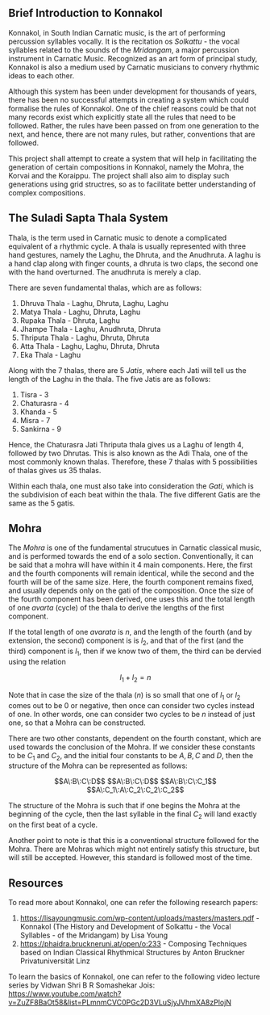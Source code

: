 ## Brief Introduction to Konnakol

Konnakol, in South Indian Carnatic music, is the art of performing percussion syllables vocally. It is the recitation os _Solkattu_ - the vocal syllables related to the sounds of the _Mridangam_, a major percussion instrument in Carnatic Music. Recognized as an art form of principal study, Konnakol is also a medium used by Carnatic musicians to convery rhythmic ideas to each other.

Although this system has been under development for thousands of years, there has been no successful attempts in creating a system which could formalise the rules of Konnakol. One of the chief reasons could be that not many records exist which explicitly state all the rules that need to be followed. Rather, the rules have been passed on from one generation to the next, and hence, there are not many rules, but rather, conventions that are followed.

This project shall attempt to create a system that will help in facilitating the generation of certain compositions in Konnakol, namely the Mohra, the Korvai and the Koraippu. The project shall also aim to display such generations using grid structres, so as to facilitate better understanding of complex compositions.  

## The Suladi Sapta Thala System

Thala, is the term used in Carnatic music to denote a complicated equivalent of a rhythmic cycle. A thala is usually represented with three hand gestures, namely the Laghu, the Dhruta, and the Anudhruta. A laghu is a hand clap along with finger counts, a dhruta is two claps, the second one with the hand overturned. The anudhruta is merely a clap. 

There are seven fundamental thalas, which are as follows:
1. Dhruva Thala - Laghu, Dhruta, Laghu, Laghu
2. Matya Thala - Laghu, Dhruta, Laghu
3. Rupaka Thala - Dhruta, Laghu
4. Jhampe Thala - Laghu, Anudhruta, Dhruta
5. Thriputa Thala - Laghu, Dhruta, Dhruta
6. Atta Thala - Laghu, Laghu, Dhruta, Dhruta
7. Eka Thala - Laghu

Along with the 7 thalas, there are 5 _Jatis_, where each Jati will tell us the length of the Laghu in the thala. 
The five Jatis are as follows:
1. Tisra - 3
2. Chaturasra - 4
3. Khanda - 5
4. Misra - 7
5. Sankirna - 9

Hence, the Chaturasra Jati Thriputa thala gives us a Laghu of length 4, followed by two Dhrutas. This is also known as the Adi Thala, one of the most commonly known thalas. Therefore, these 7 thalas with 5 possibilities of thalas gives us 35 thalas. 

Within each thala, one must also take into consideration the _Gati_, which is the subdivision of each beat within the thala. The five different Gatis are the same as the 5 gatis.

## Mohra

The _Mohra_ is one of the fundamental strucutues in Carnatic classical music, and is performed towards the end of a solo section. Conventionally, it can be said that a mohra will have within it 4 main components. Here, the first and the fourth components will remain identical, while the second and the fourth will be of the same size. Here, the fourth component remains fixed, and usually depends only on the gati of the composition. Once the size of the fourth component has been derived, one uses this and the total length of one _avarta_ (cycle) of the thala to derive the lengths of the first component.

If the total length of one _avarata_ is $n$, and the length of the fourth (and by extension, the second) component is is $l_2$, and that of the first (and the third) component is $l_1$, then if we know two of them, the third can be dervied using the relation

$$l_1 + l_2 = n$$

Note that in case the size of the thala ($n$) is so small that one of $l_1$ or $l_2$ comes out to be $0$ or negative, then once can consider two cycles instead of one. In other words, one can consider two cycles to be $n$ instead of just one, so that a Mohra can be constructed.

There are two other constants, dependent on the fourth constant, which are used towards the conclusion of the Mohra. If we consider these constants to be $C_1$ and $C_2$, and the initial four constants to be $A, B, C$ and $D$, then the structure of the Mohra can be represented as follows:

<p align = "center">
$$A\:B\:C\:D$$  
$$A\:B\:C\:D$$  
$$A\:B\:C\:C_1$$  
$$A\:C_1\:A\:C_2\:C_2\:C_2$$  
</p>

The structure of the Mohra is such that if one begins the Mohra at the beginning of the cycle, then the last syllable in the final $C_2$ will land exactly on the first beat of a cycle. 

Another point to note is that this is a conventional structure followed for the Mohra. There are Mohras which might not entirely satisfy this structure, but will still be accepted. However, this standard is followed most of the time.

## Resources

To read more about Konnakol, one can refer the following research papers:

1. https://lisayoungmusic.com/wp-content/uploads/masters/masters.pdf - Konnakol (The History and Development of Solkattu - the Vocal Syllables - of the Mridangam) by Lisa Young
2. https://phaidra.bruckneruni.at/open/o:233 - Composing Techniques based on Indian Classical Rhythmical Structures by Anton Bruckner Privatuniversität Linz

To learn the basics of Konnakol, one can refer to the following video lecture series by Vidwan Shri B R Somashekar Jois: 
https://www.youtube.com/watch?v=ZuZF8BaOt58&list=PLmnmCVC0PGc2D3VLuSjyJVhmXA8zPlojN
